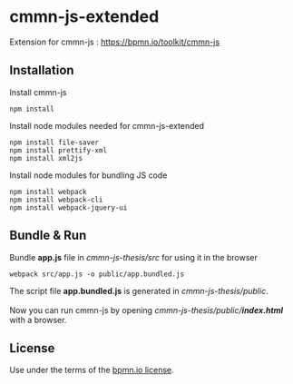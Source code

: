 # cmmn-js-extended

Extension for cmmn-js : https://bpmn.io/toolkit/cmmn-js

## Installation

Install cmmn-js
```
npm install
```
Install node modules needed for cmmn-js-extended
```
npm install file-saver
npm install prettify-xml
npm install xml2js
```

Install node modules for bundling JS code

```
npm install webpack
npm install webpack-cli
npm install webpack-jquery-ui
```
## Bundle & Run
Bundle **app.js** file in *cmmn-js-thesis/src* for using it in the browser
```
webpack src/app.js -o public/app.bundled.js
```
The script file **app.bundled.js** is generated in *cmmn-js-thesis/public*.  
<br/>
Now you can run cmmn-js by opening *cmmn-js-thesis/public/**index.html*** with a browser.


## License

Use under the terms of the [bpmn.io license](http://bpmn.io/license).
